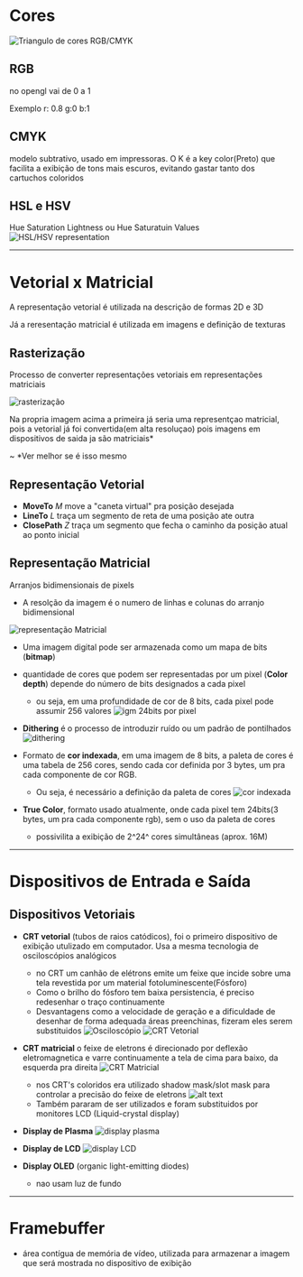 # Cores
![Triangulo de cores RGB/CMYK](img/image.png)
## RGB
no opengl vai de 0 a 1

Exemplo
 r: 0.8 g:0 b:1

## CMYK
modelo subtrativo, usado em impressoras. O K é a key color(Preto) que facilita a exibição de tons mais escuros, evitando gastar tanto dos cartuchos coloridos

## HSL e HSV

Hue Saturation Lightness ou
Hue Saturatuin Values
![HSL/HSV representation](img/image-1.png)

---
# Vetorial x Matricial

A representação vetorial é utilizada na descrição de formas 2D e 3D

Já a reresentação matricial é utilizada em imagens e definição de texturas

## Rasterização
Processo de converter representações vetoriais em representações matriciais

![rasterização](img/image-2.png)

Na propria imagem acima a primeira já seria uma representçao matricial, pois a vetorial já foi convertida(em alta resoluçao) pois imagens em dispositivos de saida ja são matriciais*

~ *Ver melhor se é isso mesmo


## Representação Vetorial

- **MoveTo** *M*
    move a "caneta virtual" pra posição desejada 
- **LineTo** *L*
    traça um segmento de reta de uma posição ate outra
- **ClosePath** *Z*
    traça um segmento que fecha o caminho da posição atual ao ponto inicial

## Representação Matricial
Arranjos bidimensionais de pixels

- A resolção da imagem é o numero de linhas e colunas do arranjo bidimensional

![representação Matricial](img/image-3.png)

- Uma imagem digital pode ser armazenada como um mapa de bits (**bitmap**)
- quantidade de cores que podem ser representadas por um pixel (**Color depth**) depende do número de bits designados a cada pixel
    - ou seja, em uma profundidade de cor de 8 bits, cada pixel pode assumir 256 valores
![igm 24bits por pixel](img/image-4.png)

- **Dithering** é o processo de introduzir ruído ou um padrão de pontilhados
![dithering](img/image-5.png)

- Formato de **cor indexada**, em uma imagem de 8 bits, a paleta de cores é uma tabela de 256 cores, sendo cada cor definida por 3 bytes, um pra cada componente de cor RGB. 
    - Ou seja, é necessário a definição da paleta de cores
![cor indexada](img/image-6.png)

- **True Color**, formato usado atualmente, onde cada pixel tem 24bits(3 bytes, um pra cada componente rgb), sem o uso da paleta de  cores
    - possivilita a exibição de 2^24^ cores simultâneas (aprox. 16M)

---
# Dispositivos de Entrada e Saída

## Dispositivos Vetoriais

- **CRT vetorial** (tubos de raios catódicos), foi o primeiro dispositivo de exibição utulizado em computador. Usa a mesma tecnologia de osciloscópios analógicos 
    - no CRT um canhão de elétrons emite um feixe que incide sobre uma tela revestida por um material fotoluminescente(Fósforo)
    - Como o brilho do fósforo tem baixa persistencia, é preciso redesenhar o traço continuamente
    - Desvantagens como a velocidade de geração e a dificuldade de desenhar de forma adequada áreas preenchinas, fizeram eles serem substituidos
![Osciloscópio](img/image-7.png)
![CRT Vetorial](img/image-8.png)


- **CRT matricial** o feixe de eletrons é direcionado por deflexão eletromagnetica e varre continuamente a tela de cima para baixo, da esquerda pra direita
![CRT Matricial](img/image-9.png)
    - nos CRT's coloridos era utilizado shadow mask/slot mask para controlar a precisão do feixe de eletrons 
    ![alt text](img/image-10.png)
    - Também pararam de ser utilizados e foram substituidos por monitores LCD (Liquid-crystal display)

- **Display de Plasma** 
![display plasma](img/image-11.png)

- **Display de LCD**
![display LCD](img/image-12.png)

- **Display OLED** (organic light-emitting diodes)
    - nao usam luz de fundo
---
# Framebuffer
- área contígua de memória de vídeo, utilizada para armazenar a imagem que será mostrada no dispositivo de exibição




